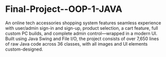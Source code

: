 # Final-Project--OOP-1-JAVA
An online tech accessories shopping system features seamless experience with user/admin sign-in and sign-up, product selection, a cart feature, full custom PC builds, and complete admin control—wrapped in a modern UI. Built using Java Swing and File I/O, the project consists of over 7,650 lines of raw Java code across 36 classes, with all images and UI elements custom-designed.

